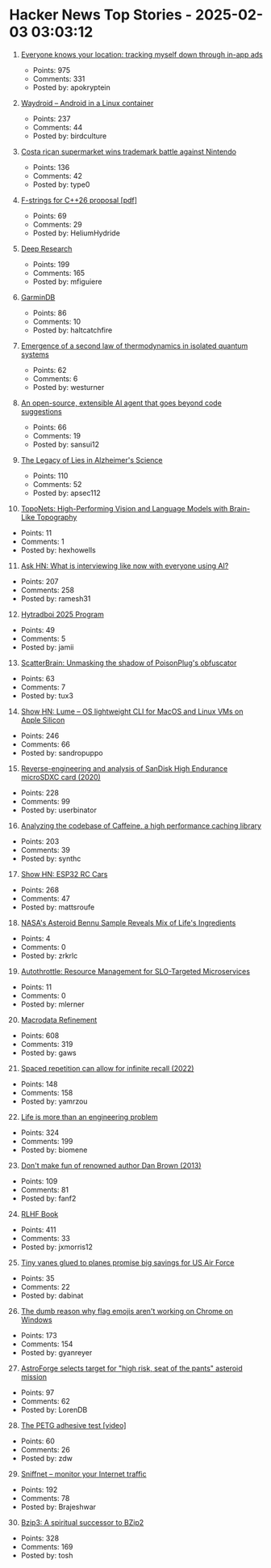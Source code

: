 # Hacker News Top Stories - 2025-02-03 03:03:12

1. [Everyone knows your location: tracking myself down through in-app ads](https://timsh.org/tracking-myself-down-through-in-app-ads/)
   - Points: 975
   - Comments: 331
   - Posted by: apokryptein

2. [Waydroid – Android in a Linux container](https://waydro.id/)
   - Points: 237
   - Comments: 44
   - Posted by: birdculture

3. [Costa rican supermarket wins trademark battle against Nintendo](https://ticotimes.net/2025/01/30/david-vs-goliath-costa-rican-super-mario-defeats-nintendo-in-court)
   - Points: 136
   - Comments: 42
   - Posted by: type0

4. [F-strings for C++26 proposal [pdf]](https://www.open-std.org/jtc1/sc22/wg21/docs/papers/2024/p3412r0.pdf)
   - Points: 69
   - Comments: 29
   - Posted by: HeliumHydride

5. [Deep Research](https://openai.com/index/introducing-deep-research/)
   - Points: 199
   - Comments: 165
   - Posted by: mfiguiere

6. [GarminDB](https://github.com/tcgoetz/GarminDB)
   - Points: 86
   - Comments: 10
   - Posted by: haltcatchfire

7. [Emergence of a second law of thermodynamics in isolated quantum systems](https://journals.aps.org/prxquantum/abstract/10.1103/PRXQuantum.6.010309)
   - Points: 62
   - Comments: 6
   - Posted by: westurner

8. [An open-source, extensible AI agent that goes beyond code suggestions](https://block.github.io/goose/)
   - Points: 66
   - Comments: 19
   - Posted by: sansui12

9. [The Legacy of Lies in Alzheimer's Science](https://www.nytimes.com/2025/01/24/opinion/alzheimers-fraud-cure.html)
   - Points: 110
   - Comments: 52
   - Posted by: apsec112

10. [TopoNets: High-Performing Vision and Language Models with Brain-Like Topography](https://toponets.github.io/)
   - Points: 11
   - Comments: 1
   - Posted by: hexhowells

11. [Ask HN: What is interviewing like now with everyone using AI?](undefined)
   - Points: 207
   - Comments: 258
   - Posted by: ramesh31

12. [Hytradboi 2025 Program](https://www.hytradboi.com/2025/)
   - Points: 49
   - Comments: 5
   - Posted by: jamii

13. [ScatterBrain: Unmasking the shadow of PoisonPlug's obfuscator](https://cloud.google.com/blog/topics/threat-intelligence/scatterbrain-unmasking-poisonplug-obfuscator)
   - Points: 63
   - Comments: 7
   - Posted by: tux3

14. [Show HN: Lume – OS lightweight CLI for MacOS and Linux VMs on Apple Silicon](https://github.com/trycua/lume)
   - Points: 246
   - Comments: 66
   - Posted by: sandropuppo

15. [Reverse-engineering and analysis of SanDisk High Endurance microSDXC card (2020)](https://ripitapart.com/2020/07/16/reverse-engineering-and-analysis-of-sandisk-high-endurance-microsdxc-card/)
   - Points: 228
   - Comments: 99
   - Posted by: userbinator

16. [Analyzing the codebase of Caffeine, a high performance caching library](https://adriacabeza.github.io/2024/07/12/caffeine-cache.html)
   - Points: 203
   - Comments: 39
   - Posted by: synthc

17. [Show HN: ESP32 RC Cars](https://github.com/mattsroufe/esp32_rc_cars)
   - Points: 268
   - Comments: 47
   - Posted by: mattsroufe

18. [NASA's Asteroid Bennu Sample Reveals Mix of Life's Ingredients](https://www.nasa.gov/news-release/nasas-asteroid-bennu-sample-reveals-mix-of-lifes-ingredients/)
   - Points: 4
   - Comments: 0
   - Posted by: zrkrlc

19. [Autothrottle: Resource Management for SLO-Targeted Microservices](https://www.usenix.org/conference/nsdi24/presentation/wang-zibo)
   - Points: 11
   - Comments: 0
   - Posted by: mlerner

20. [Macrodata Refinement](https://lumon-industries.com/)
   - Points: 608
   - Comments: 319
   - Posted by: gaws

21. [Spaced repetition can allow for infinite recall (2022)](https://www.efavdb.com/memory%20recall)
   - Points: 148
   - Comments: 158
   - Posted by: yamrzou

22. [Life is more than an engineering problem](https://lareviewofbooks.org/article/life-is-more-than-an-engineering-problem/)
   - Points: 324
   - Comments: 199
   - Posted by: biomene

23. [Don't make fun of renowned author Dan Brown (2013)](https://onehundredpages.wordpress.com/2013/06/12/dont-make-fun-of-renowned-dan-brown/)
   - Points: 109
   - Comments: 81
   - Posted by: fanf2

24. [RLHF Book](https://rlhfbook.com/)
   - Points: 411
   - Comments: 33
   - Posted by: jxmorris12

25. [Tiny vanes glued to planes promise big savings for US Air Force](https://newatlas.com/military/ticky-little-vanes-bring-big-savings-us-air-force/)
   - Points: 35
   - Comments: 22
   - Posted by: dabinat

26. [The dumb reason why flag emojis aren't working on Chrome on Windows](https://geyer.dev/blog/windows-flag-emojis/)
   - Points: 173
   - Comments: 154
   - Posted by: gyanreyer

27. [AstroForge selects target for "high risk, seat of the pants" asteroid mission](https://arstechnica.com/space/2025/01/astroforge-selects-target-for-high-risk-seat-of-the-pants-asteroid-mission/)
   - Points: 97
   - Comments: 62
   - Posted by: LorenDB

28. [The PETG adhesive test [video]](https://www.youtube.com/watch?v=tyo8vLorpZo)
   - Points: 60
   - Comments: 26
   - Posted by: zdw

29. [Sniffnet – monitor your Internet traffic](https://github.com/GyulyVGC/sniffnet)
   - Points: 192
   - Comments: 78
   - Posted by: Brajeshwar

30. [Bzip3: A spiritual successor to BZip2](https://github.com/kspalaiologos/bzip3)
   - Points: 328
   - Comments: 169
   - Posted by: tosh

